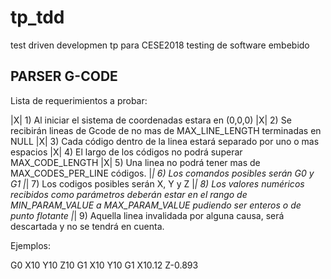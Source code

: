 # tp_tdd
test driven developmen tp para CESE2018 testing de software embebido

PARSER G-CODE
---------------

Lista de requerimientos a probar:

|X| 1) Al iniciar el sistema de coordenadas estara en (0,0,0)
|X| 2) Se recibirán lineas de Gcode de no mas de MAX_LINE_LENGTH terminadas en NULL
|X| 3) Cada código dentro de la linea estará separado por uno o mas espacios
|X| 4) El largo de los códigos no podrá superar MAX_CODE_LENGTH
|X| 5) Una linea no podrá tener mas de MAX_CODES_PER_LINE códigos.
|_| 6) Los comandos posibles serán G0 y G1
|_| 7) Los codigos posibles serán X, Y y Z
|_| 8) Los valores numéricos recibidos como parámetros deberán estar en el rango de MIN_PARAM_VALUE a MAX_PARAM_VALUE pudiendo ser enteros o de punto flotante
|_| 9) Aquella linea invalidada por alguna causa, será descartada y no se tendrá en cuenta.

Ejemplos:

G0 X10 Y10 Z10
G1 X10 Y10
G1 X10.12   Z-0.893





